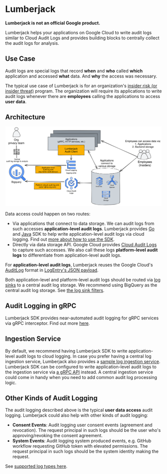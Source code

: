 # Lumberjack

**Lumberjack is not an official Google product.**

Lumberjack helps your applications on Google Cloud to write audit logs similar
to Cloud Audit Logs and provides building blocks to centrally collect the audit
logs for analysis.

## Use Case

Audit logs are special logs that record **when** and **who** called **which**
application and accessed **what** data. And **why** the access was necessary.

The typical use case of Lumberjack is for an organization's
[insider risk (or insider threat)](https://en.wikipedia.org/wiki/Insider_threat)
program. The organization will require its applications to write audit logs
whenever there are **employees** calling the applications to access **user
data**.

## Architecture

!["Architecture"](./docs/assets/architecture.svg)

Data access could happen on two routes:

*   Via applications that connect to data storage. We can audit logs from such
    accesses **application-level audit logs**. Lumberjack provides
    [Go](./clients/go) and [Java](./clients/java-logger) SDK to help write
    application-level audit logs via cloud logging. Find out
    [more about how to use the SDK](./docs/clients.md).
*   Directly via data storage API. Google Cloud provides
    [Cloud Audit Logs](https://cloud.google.com/logging/docs/audit) to capture
    such accesses. We also call these logs **platform-level audit logs** to
    differentiate from application-level audit logs.

For **application-level audit logs**, Lumberjack reuses the Google Cloud's
[AuditLog](https://github.com/googleapis/googleapis/blob/master/google/cloud/audit/audit_log.proto)
format in
[LogEntry's JSON payload](https://github.com/googleapis/googleapis/blob/04d2494feb6f549c8dc5c37be753e76ef32b4e07/google/logging/v2/log_entry.proto#L97).

Both application-level and platform-level audit logs should be routed via [log
sinks](https://cloud.google.com/logging/docs/export/configure_export_v2) to a
central audit log storage. We recommend using BigQuery as the central audit log
storage. See [the log sink filters](./terraform/static/).

## Audit Logging in gRPC

Lumberjack SDK provides near-automated audit logging for gRPC services via gRPC
interceptor. Find out more [here](./docs/grpc.md).

## Ingestion Service

By default, we recommend having Lumberjack SDK to write application-level audit
logs to cloud logging. In case you prefer having a central log ingestion
service, Lumberjack also provides a
[sample log ingestion service](./cmd/server/main.go). Lumberjack SDK can be
configured to write application-level audit logs to the ingestion service via
[a gRPC API](./protos/v1alpha1/audit_log_agent.proto) instead. A central
ingestion service could come in handy when you need to add common audit log
processing logic.

## Other Kinds of Audit Logging

The audit logging described above is the typical **user data access** audit
logging. Lumberjack could also help with other kinds of audit logging:

*   **Consent Events**: Audit logging user consent events (agreement and
    revocation). The request principal in such logs should be the user who's
    approving/revoking the consent agreement.
*   **System Events**: Audit logging system produced events, e.g. GitHub
    workflow requesting GitHub token with elevated permissions. The request
    principal in such logs should be the system identity making the request.

See [supported log types here](./protos/v1alpha1/audit_log_request.proto).
